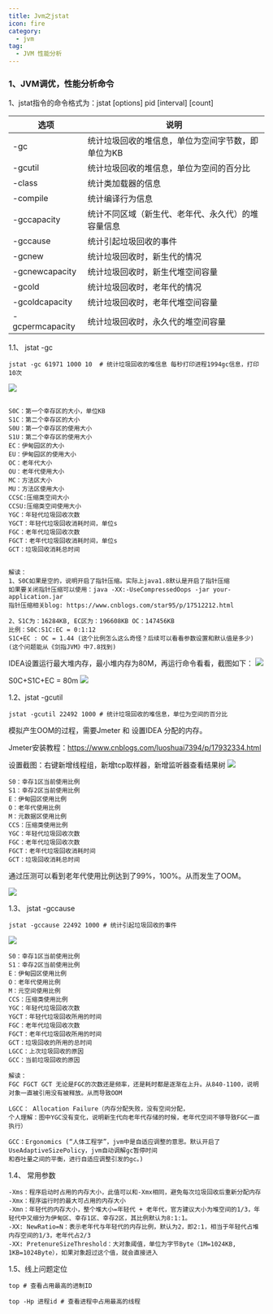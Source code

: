 ```yaml
---
title: Jvm之jstat
icon: fire
category:
  - jvm
tag:
  - JVM 性能分析
---
```


### 1、JVM调优，性能分析命令
1、jstat指令的命令格式为：jstat [options] pid [interval] [count]

| 选项           | 说明                                                |
|---------------|---------------------------------------------------|
| -gc           | 统计垃圾回收的堆信息，单位为空间字节数，即单位为KB                        |
| -gcutil       | 统计垃圾回收的堆信息，单位为空间的百分比                              |
| -class        | 统计类加载器的信息                                         |
| -compile      | 统计编译行为信息                                          |
| -gccapacity   | 统计不同区域（新生代、老年代、永久代）的堆容量信息                         |
| -gccause      | 统计引起垃圾回收的事件                                       |
| -gcnew        | 统计垃圾回收时，新生代的情况                                    |
| -gcnewcapacity | 统计垃圾回收时，新生代堆空间容量                                  |
| -gcold        | 统计垃圾回收时，老年代的情况                                    |
| -gcoldcapacity | 统计垃圾回收时，老年代堆空间容量                                  |
| -gcpermcapacity | 统计垃圾回收时，永久代的堆空间容量                                 |

1.1、 jstat -gc
```shell
jstat -gc 61971 1000 10  # 统计垃圾回收的堆信息 每秒打印进程1994gc信息，打印10次
```

![](https://wqknowledge.oss-cn-shenzhen.aliyuncs.com/blog/jstat1.png)
```shell

S0C：第一个幸存区的大小，单位KB
S1C：第二个幸存区的大小
S0U：第一个幸存区的使用大小
S1U：第二个幸存区的使用大小
EC：伊甸园区的大小
EU：伊甸园区的使用大小
OC：老年代大小
OU：老年代使用大小
MC：方法区大小
MU：方法区使用大小
CCSC:压缩类空间大小
CCSU:压缩类空间使用大小
YGC：年轻代垃圾回收次数
YGCT：年轻代垃圾回收消耗时间，单位s
FGC：老年代垃圾回收次数
FGCT：老年代垃圾回收消耗时间，单位s
GCT：垃圾回收消耗总时间


解读：
1、S0C如果是空的，说明开启了指针压缩。实际上java1.8默认是开启了指针压缩
如果要关闭指针压缩可以使用：java -XX:-UseCompressedOops -jar your-application.jar
指针压缩相关blog: https://www.cnblogs.com/star95/p/17512212.html

2、S1C为：16284KB, EC区为：196608KB OC：147456KB
比例：S0C:S1C:EC = 0:1:12
S1C+EC : OC = 1.44 (这个比例怎么这么奇怪？后续可以看看参数设置和默认值是多少)
(这个问题能从《剑指JVM》中7.8找到)

```
IDEA设置运行最大堆内存，最小堆内存为80M，再运行命令看看，截图如下：
![](https://wqknowledge.oss-cn-shenzhen.aliyuncs.com/jvm/Pictures/gc80m.png)

S0C+S1C+EC = 80m
![](https://wqknowledge.oss-cn-shenzhen.aliyuncs.com/jvm/Pictures/gcbl.png)



1.2、jstat -gcutil
```shell
jstat -gcutil 22492 1000 # 统计垃圾回收的堆信息，单位为空间的百分比
```
模拟产生OOM的过程，需要Jmeter 和 设置IDEA 分配的内存。

Jmeter安装教程：https://www.cnblogs.com/luoshuai7394/p/17932334.html

设置截图：右键新增线程组，新增tcp取样器，新增监听器查看结果树
![](https://wqknowledge.oss-cn-shenzhen.aliyuncs.com/jvm/jmetertcp.png)


```text
S0：幸存1区当前使用比例
S1：幸存2区当前使用比例
E：伊甸园区使用比例
O：老年代使用比例
M：元数据区使用比例
CCS：压缩类使用比例
YGC：年轻代垃圾回收次数
FGC：老年代垃圾回收次数
FGCT：老年代垃圾回收消耗时间
GCT：垃圾回收消耗总时间
```
通过压测可以看到老年代使用比例达到了99%，100%。从而发生了OOM。

![](https://wqknowledge.oss-cn-shenzhen.aliyuncs.com/jvm/Pictures/gcutil1.png)


1.3、 jstat -gccause
```shell
jstat -gccause 22492 1000 # 统计引起垃圾回收的事件
```

![](https://wqknowledge.oss-cn-shenzhen.aliyuncs.com/jvm/Pictures/gccause.png)

```text
S0：幸存1区当前使用比例
S1：幸存2区当前使用比例
E：伊甸园区使用比例
O：老年代使用比例
M：元空间使用比例
CCS：压缩类使用比例
YGC：年轻代垃圾回收次数
YGCT：年轻代垃圾回收所用的时间
FGC：老年代垃圾回收次数
FGCT：老年代垃圾回收所用的时间
GCT：垃圾回收的所用的总时间
LGCC：上次垃圾回收的原因
GCC：当前垃圾回收的原因

解读：
FGC FGCT GCT 无论是FGC的次数还是频率，还是耗时都是逐渐在上升。从840-1100，说明对象一直被引用没有被释放。从而导致OOM

LGCC： Allocation Failure（内存分配失败，没有空间分配，
个人理解：图中YGC没有变化，说明新生代向老年代存储的时候，老年代空间不够导致FGC一直执行）

GCC：Ergonomics (“人体工程学”，jvm中是自适应调整的意思。默认开启了UseAdaptiveSizePolicy，jvm自动调解gc暂停时间
和吞吐量之间的平衡，进行自适应调整引发的gc。)
```

1.4、 常用参数
```text
-Xms：程序启动时占用的内存大小，此值可以和-Xmx相同，避免每次垃圾回收后重新分配内存
-Xmx：程序运行时的最大可占用的内存大小
-Xmn：年轻代的内存大小，整个堆大小=年轻代 + 老年代，官方建议大小为堆空间的1/3，年轻代中又细分为伊甸区、幸存1区、幸存2区，其比例默认为8:1:1。
-XX: NewRatio=N：表示老年代与年轻代的内存比例，默认为2，即2:1，相当于年轻代占堆内存空间的1/3，老年代占2/3
-XX: PretenureSizeThreshold：大对象阈值，单位为字节Byte（1M=1024KB, 1KB=1024Byte），如果对象超过这个值，就会直接进入
```

1.5、线上问题定位
```shell
top # 查看占用最高的进制ID

top -Hp 进程id # 查看进程中占用最高的线程
```






